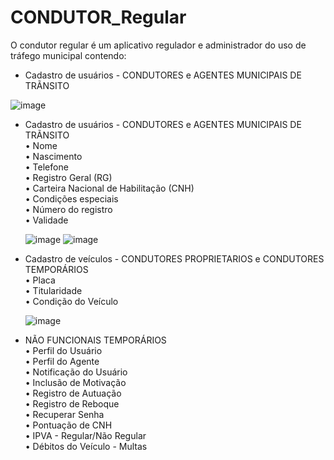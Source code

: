 # CONDUTOR_Regular

O condutor regular é um aplicativo regulador e administrador do uso de tráfego municipal contendo:

- Cadastro de usuários - CONDUTORES e AGENTES MUNICIPAIS DE TRÃNSITO                                                                                                   

![image](https://user-images.githubusercontent.com/42909266/136379544-2326ff4d-14f3-4eed-8605-db7709735f14.png)


- Cadastro de usuários - CONDUTORES e AGENTES MUNICIPAIS DE TRÃNSITO                                                                                                    
    • Nome                                                                                                                                                              
    • Nascimento                                                                                                                                                        
    • Telefone                                                                                                                                                          
    • Registro Geral (RG)                                                                                                                                               
    • Carteira Nacional de Habilitação (CNH)                                                                                                                            
    • Condições especiais                                                                                                                                               
    • Número do registro                                                                                                                                                
    • Validade 
    
    ![image](https://user-images.githubusercontent.com/42909266/136379087-5d3b87b0-6510-4255-880f-125a92860041.png) ![image](https://user-images.githubusercontent.com/42909266/136379217-4bf0328b-d1ad-4863-ba26-bc47fb511058.png)


    
- Cadastro de veículos - CONDUTORES PROPRIETARIOS e CONDUTORES TEMPORÁRIOS                                                                                              
    • Placa                                                                                                                                                           
    • Titularidade                                                                                                                                                     
    • Condição do Veículo                                                                                                                                             
    
    ![image](https://user-images.githubusercontent.com/42909266/136379354-9240024f-d147-4349-80cc-0c1681840e81.png)

                                                                                                                                                         
- NÃO FUNCIONAIS TEMPORÁRIOS                                                                                              
    • Perfil do Usuário                                                                                                                                                  
    • Perfil do Agente                                                                                                                                                  
    • Notificação do Usuário                                                                                                                                             
    • Inclusão de Motivação                                                                                                                                               
    • Registro de Autuação                                                                                                                                               
    • Registro de Reboque                                                                                                                                                 
    • Recuperar Senha                                                                                                                                                    
    • Pontuação de CNH                                                                                                                                                  
    • IPVA - Regular/Não Regular                                                                                                                                        
    • Débitos do Veículo - Multas                                                                                                                                                  
